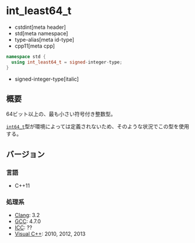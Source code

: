 # int_least64_t
* cstdint[meta header]
* std[meta namespace]
* type-alias[meta id-type]
* cpp11[meta cpp]

```cpp
namespace std {
  using int_least64_t = signed-integer-type;
}
```
* signed-integer-type[italic]

## 概要
64ビット以上の、最も小さい符号付き整数型。

[`int64_t`](int64_t.md)型が環境によっては定義されないため、そのような状況でこの型を使用する。

## バージョン
### 言語
- C++11

### 処理系
- [Clang](/implementation.md#clang): 3.2
- [GCC](/implementation.md#gcc): 4.7.0
- [ICC](/implementation.md#icc): ??
- [Visual C++](/implementation.md#visual_cpp): 2010, 2012, 2013

